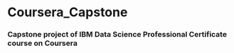 # Coursera_Capstone
### Capstone project of IBM Data Science Professional Certificate course on Coursera 
